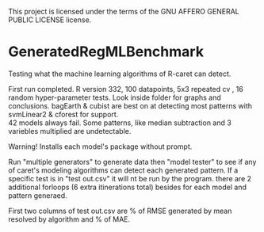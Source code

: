 This project is licensed under the terms of the GNU AFFERO GENERAL PUBLIC LICENSE license.
# GeneratedRegMLBenchmark
Testing what the machine learning algorithms of R-caret can detect.

First run completed. R version 332, 100 datapoints, 5x3 repeated cv , 16 random hyper-parameter tests. 
Look inside folder for graphs and conclusions. bagEarth & cubist are best on at detecting most patterns with svmLinear2 & cforest for support.  
42 models always fail. Some patterns, like median subtraction and 3 variebles multiplied are undetectable.

Warning! Installs each model's package without prompt.

Run "multiple generators" to generate data then "model tester" to see if any of caret's modeling algorithms can detect each generated pattern.
If a specific test is in "test out.csv" it will nt be run by the program. 
there are 2 additional forloops (6 extra itinerations total) besides for each model and pattern generaed. 

First two columns of test out.csv are % of RMSE generated by mean resolved by algorithm and % of MAE.
